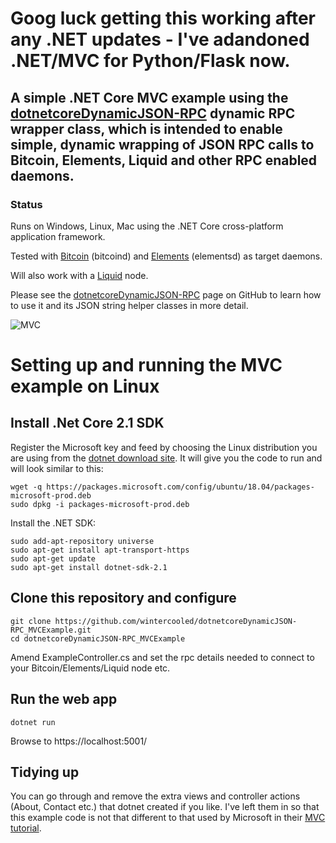 # Goog luck getting this working after any .NET updates - I've adandoned .NET/MVC for Python/Flask now.

## A simple .NET Core MVC example using the [dotnetcoreDynamicJSON-RPC](https://github.com/wintercooled/dotnetcoreDynamicJSON-RPC) dynamic RPC wrapper class, which is intended to enable simple, dynamic wrapping of JSON RPC calls to Bitcoin, Elements, Liquid and other RPC enabled daemons.

### Status

Runs on Windows, Linux, Mac using the .NET Core cross-platform application framework.

Tested with [Bitcoin](https://github.com/bitcoin/bitcoin) (bitcoind) and [Elements](https://elementsproject.org/) (elementsd) as target daemons.

Will also work with a [Liquid](https://blockstream.com/liquid/) node.

Please see the [dotnetcoreDynamicJSON-RPC](https://github.com/wintercooled/dotnetcoreDynamicJSON-RPC) page on GitHub to learn how to use it and its JSON string helper classes in more detail.

![MVC](https://wintercooled.github.io/images/examplemvc.png)

# Setting up and running the MVC example on Linux

## Install .Net Core 2.1 SDK

Register the Microsoft key and feed by choosing the Linux distribution you are using from the [dotnet download site](https://dotnet.microsoft.com/download/linux-package-manager/ubuntu18-04/sdk-current). It will give you the code to run and will look similar to this:

```
wget -q https://packages.microsoft.com/config/ubuntu/18.04/packages-microsoft-prod.deb
sudo dpkg -i packages-microsoft-prod.deb
```

Install the .NET SDK:

```
sudo add-apt-repository universe
sudo apt-get install apt-transport-https
sudo apt-get update
sudo apt-get install dotnet-sdk-2.1
```

## Clone this repository and configure

```
git clone https://github.com/wintercooled/dotnetcoreDynamicJSON-RPC_MVCExample.git
cd dotnetcoreDynamicJSON-RPC_MVCExample
```

Amend ExampleController.cs and set the rpc details needed to connect to your Bitcoin/Elements/Liquid node etc.

## Run the web app

```
dotnet run
```

Browse to https://localhost:5001/

## Tidying up

You can go through and remove the extra views and controller actions (About, Contact etc.) that dotnet created if you like. I've left them in so that this example code is not that different to that used by Microsoft in their [MVC tutorial](https://docs.microsoft.com/en-us/aspnet/core/tutorials/first-mvc-app-xplat/start-mvc?view=aspnetcore-2.1).
